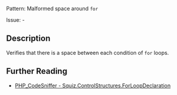 Pattern: Malformed space around `for`

Issue: -

## Description

Verifies that there is a space between each condition of `for` loops.

## Further Reading

* [PHP_CodeSniffer - Squiz.ControlStructures.ForLoopDeclaration](https://github.com/squizlabs/PHP_CodeSniffer/blob/master/src/Standards/Squiz/Sniffs/ControlStructures/ForLoopDeclarationSniff.php)